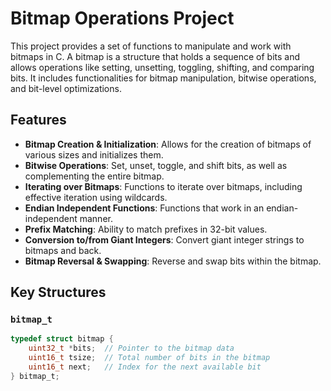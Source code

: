 # Bitmap Operations Project

This project provides a set of functions to manipulate and work with bitmaps in C. A bitmap is a structure that holds a sequence of bits and allows operations like setting, unsetting, toggling, shifting, and comparing bits. It includes functionalities for bitmap manipulation, bitwise operations, and bit-level optimizations.

## Features

- **Bitmap Creation & Initialization**: Allows for the creation of bitmaps of various sizes and initializes them.
- **Bitwise Operations**: Set, unset, toggle, and shift bits, as well as complementing the entire bitmap.
- **Iterating over Bitmaps**: Functions to iterate over bitmaps, including effective iteration using wildcards.
- **Endian Independent Functions**: Functions that work in an endian-independent manner.
- **Prefix Matching**: Ability to match prefixes in 32-bit values.
- **Conversion to/from Giant Integers**: Convert giant integer strings to bitmaps and back.
- **Bitmap Reversal & Swapping**: Reverse and swap bits within the bitmap.

## Key Structures

### `bitmap_t`
```c
typedef struct bitmap {
    uint32_t *bits;  // Pointer to the bitmap data
    uint16_t tsize;  // Total number of bits in the bitmap
    uint16_t next;   // Index for the next available bit
} bitmap_t;
